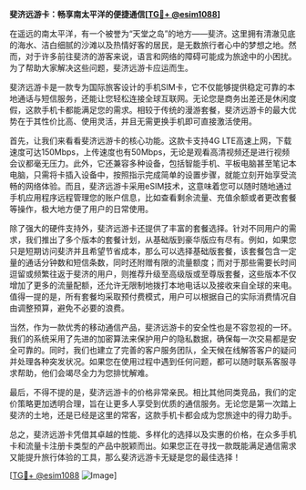 **斐济远游卡：畅享南太平洋的便捷通信[[TG💪+ @esim1088](https://t.me/s/esim1088)]**

在遥远的南太平洋，有一个被誉为“天堂之岛”的地方——斐济。这里拥有清澈见底的海水、洁白细腻的沙滩以及热情好客的居民，是无数旅行者心中的梦想之地。然而，对于许多前往斐济的游客来说，语言和网络的障碍可能成为旅途中的小困扰。为了帮助大家解决这些问题，斐济远游卡应运而生。

斐济远游卡是一款专为国际旅客设计的手机SIM卡，它不仅能够提供稳定可靠的本地通话与短信服务，还能让您轻松连接全球互联网。无论您是商务出差还是休闲度假，这款手机卡都能满足您的需求。相较于传统的漫游套餐，斐济远游卡的最大优势在于其性价比高、使用灵活，并且无需更换手机即可直接激活使用。

首先，让我们来看看斐济远游卡的核心功能。这款卡支持4G LTE高速上网，下载速度可达150Mbps，上传速度也有50Mbps，无论是观看高清视频还是进行视频会议都毫无压力。此外，它还兼容多种设备，包括智能手机、平板电脑甚至笔记本电脑，只需将卡插入设备中，按照指示完成简单的设置步骤，就能立刻开始享受流畅的网络体验。而且，斐济远游卡采用eSIM技术，这意味着您可以随时随地通过手机应用程序远程管理您的账户信息，比如查看剩余流量、充值余额或者更改套餐等操作，极大地方便了用户的日常使用。

除了强大的硬件支持外，斐济远游卡还提供了丰富的套餐选择。针对不同用户的需求，我们推出了多个版本的套餐计划，从基础版到豪华版应有尽有。例如，如果您只是短期访问斐济并且希望节省成本，那么可以选择基础版套餐，该套餐包含一定量的通话分钟数和短信条数，同时还附赠有限的流量额度；而对于那些需要长时间逗留或频繁往返于斐济的用户，则推荐升级至高级版或至尊版套餐，这些版本不仅增加了更多的流量配额，还允许无限制地拨打本地电话以及接收来自全球的来电。值得一提的是，所有套餐均采取预付费模式，用户可以根据自己的实际消费情况自由调整预算，避免不必要的浪费。

当然，作为一款优秀的移动通信产品，斐济远游卡的安全性也是不容忽视的一环。我们的系统采用了先进的加密算法来保护用户的隐私数据，确保每一次交易都是安全可靠的。同时，我们也建立了完善的客户服务团队，全天候在线解答客户的疑问并处理各种突发状况。如果您在使用过程中遇到任何问题，都可以随时联系客服寻求帮助，他们会竭尽全力为您排忧解难。

最后，不得不提的是，斐济远游卡的价格非常亲民。相比其他同类竞品，我们的定价策略更加透明合理，旨在让更多人享受到优质的通信服务。无论您是第一次踏上斐济的土地，还是已经是这里的常客，这款手机卡都会成为您旅途中的得力助手。

总之，斐济远游卡凭借其卓越的性能、多样化的选择以及实惠的价格，在众多手机卡和流量卡注册卡类型的产品中脱颖而出。如果您正在寻找一款既能满足通信需求又能提升旅行体验的工具，那么斐济远游卡无疑是您的最佳选择！

[[TG💪+ @esim1088](https://t.me/s/esim1088) ![Image](https://i.postimg.cc/4NQfJmqS/Snipaste-2025-05-13-00-14-12.png)]